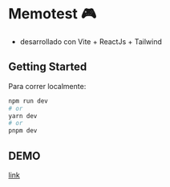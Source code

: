 # Memotest 🎮

- desarrollado con Vite + ReactJs + Tailwind

## Getting Started

Para correr localmente:

```bash
npm run dev
# or
yarn dev
# or
pnpm dev
```

## DEMO

[link](https://memotest-app.vercel.app/)
